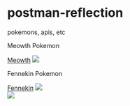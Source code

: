 # postman-reflection
pokemons, apis, etc
<p>Meowth Pokemon</p>
<a href="https://pokeapi.co/api/v2/pokemon/meowth" target="_blank">Meowth</a>
<img src="https://github.com/user-attachments/assets/bc469441-fe24-4638-8211-2bb497cabe40"><br>

<p>Fennekin Pokemon</p>
<a href="https://pokeapi.co/api/v2/pokemon/fennekin" target="_blank">Fennekin</a>
<img src="https://github.com/user-attachments/assets/0abdceb5-515d-4c38-89dd-00310776d2ae"><br>


<img src="https://github.com/user-attachments/assets/7721d252-3db9-46a4-a4c6-5d7e0ef17215">

